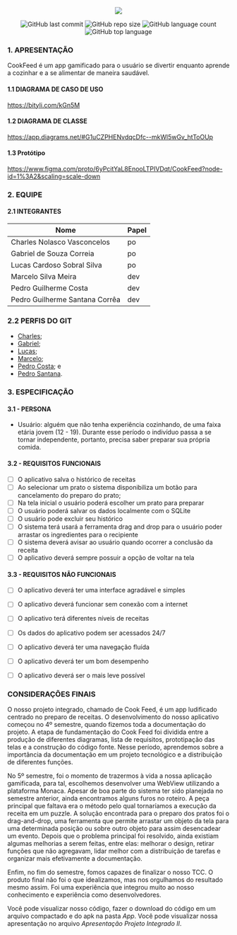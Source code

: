 <p align="center"><img src="https://media.discordapp.net/attachments/776530696495169608/854512150331260968/CookFeed.PNG?width=444&height=387"></p>

<p align="center">  
  <img alt="GitHub last commit" src="https://img.shields.io/github/last-commit/projetoCookFeed/TCC">
  <img alt="GitHub repo size" src="https://img.shields.io/github/repo-size/projetoCookFeed/TCC">
  <img alt="GitHub language count" src="https://img.shields.io/github/languages/count/projetoCookFeed/TCC">
  <img alt="GitHub top language" src="https://img.shields.io/github/languages/top/projetoCookFeed/TCC">
</p>

### 1. APRESENTAÇÃO
CookFeed é um app gamificado para o usuário se divertir enquanto aprende a cozinhar e a se alimentar de maneira saudável.

#### 1.1 DIAGRAMA DE CASO DE USO
https://bityli.com/kGn5M

#### 1.2 DIAGRAMA DE CLASSE
https://app.diagrams.net/#G1uCZPHENvdqcDfc--mkWl5wGv_htToOUp

#### 1.3 Protótipo
https://www.figma.com/proto/6yPcitYaL8EnooLTPIVDqt/CookFeed?node-id=1%3A2&scaling=scale-down

### 2. EQUIPE 

#### 2.1 INTEGRANTES
|Nome|Papel|
|--|--|
|Charles Nolasco Vasconcelos|po|
|Gabriel de Souza Correia|po|  
|Lucas Cardoso Sobral Silva|po|
|Marcelo Silva Meira|dev|  
|Pedro Guilherme Costa|dev|
|Pedro Guilherme Santana Corrêa|dev|


### 2.2 PERFIS DO GIT
- [Charles](https://github.com/CharlesPierre);
- [Gabriel](https://github.com/GabrieldeSouza-web);
- [Lucas](https://github.com/LucasUNSP);
- [Marcelo](https://github.com/Ciber-marcelo);
- [Pedro Costa](https://github.com/costaPedroGuilherme); e
- [Pedro Santana](https://github.com/PedroSantana33).


### 3. ESPECIFICAÇÃO 
#### 3.1 - PERSONA 
- Usuário: alguém que não tenha experiência cozinhando, de uma faixa etária jovem (12 - 19). Durante esse período o indivíduo passa a se tornar independente, portanto, precisa saber preparar sua própria comida.

#### 3.2 - REQUISITOS FUNCIONAIS
 - [ ] O aplicativo salva o histórico de receitas
 - [ ] Ao selecionar um prato o sistema disponibiliza um botão para cancelamento do preparo do prato;
 - [ ] Na tela inicial o usuário poderá escolher um prato para preparar
 - [ ] O usuário poderá salvar os dados localmente com o SQLite
 - [ ] O usuário pode excluir seu histórico
 - [ ] O sistema terá usará a ferramenta drag and drop para o usuário poder arrastar os ingredientes para o recipiente
 - [ ] O sistema deverá avisar ao usuário quando ocorrer a conclusão da receita
 - [ ] O aplicativo deverá sempre possuir a opção de voltar na tela
  
#### 3.3 - REQUISITOS NÃO FUNCIONAIS
 - [ ] O aplicativo deverá ter uma interface agradável e simples
 - [ ] O aplicativo deverá funcionar sem conexão com a internet
 - [ ] O aplicativo terá diferentes níveis de receitas
 - [ ] Os dados do aplicativo podem ser acessados 24/7
 - [ ] O aplicativo deverá ter uma navegação fluída
 - [ ] O aplicativo deverá ter um bom desempenho
 - [ ] O aplicativo deverá ser o mais leve possível
 
  
 ### CONSIDERAÇÕES FINAIS
 O nosso projeto integrado, chamado de Cook Feed, é um app ludificado centrado no preparo de receitas. O desenvolvimento do nosso aplicativo começou no 4º semestre, quando fizemos toda a documentação do projeto. A etapa de fundamentação do Cook Feed foi dividida entre a produção de diferentes diagramas, lista de requisitos, prototipação das telas e a construção do código fonte. Nesse período, aprendemos sobre a importância da documentação em um projeto tecnológico e a distribuição de diferentes funções.
 
 No 5º semestre, foi o momento de trazermos à vida a nossa aplicação gamificada, para tal, escolhemos desenvolver uma WebView utilizando a plataforma Monaca. Apesar de boa parte do sistema ter sido planejada no semestre anterior, ainda encontramos alguns furos no roteiro. A peça principal que faltava era o método pelo qual tornaríamos a execução da receita em um puzzle. A solução encontrada para o preparo dos pratos foi o drag-and-drop, uma ferramenta que permite arrastar um objeto da tela para uma determinada posição ou sobre outro objeto para assim desencadear um evento. Depois que o problema principal foi resolvido, ainda existiam algumas melhorias a serem feitas, entre elas: melhorar o design, retirar funções que não agregavam, lidar melhor com a distribuição de tarefas e organizar mais efetivamente a documentação.
 
 Enfim, no fim do semestre, fomos capazes de finalizar o nosso TCC. O produto final não foi o que idealizamos, mas nos orgulhamos do resultado mesmo assim. Foi uma experiência que integrou muito ao nosso conhecimento e experiência como desenvolvedores.

 Você pode visualizar nosso código, fazer o download do código em um arquivo compactado e do apk na pasta *App*. Você pode visualizar nossa apresentação no arquivo *Apresentação Projeto Integrado II*.